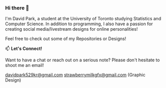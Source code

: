 ### Hi there 👋

I'm David Park, a student at the University of Toronto studying Statistics and Computer Science. In addition to programming, I also have a passion for creating social media/livestream designs for online personalities!

Feel free to check out some of my Repositories or Designs!



📫 **Let's Connect!**

Want to have a chat or reach out on a serious note? Please don't hesitate to shoot me an email!

davidpark529kr@gmail.com
strawberrymilkgfx@gmail.com (Graphic Design)

<!--
**mdilac/mdilac** is a ✨ _special_ ✨ repository because its `README.md` (this file) appears on your GitHub profile.

Here are some ideas to get you started:

- 🔭 I’m currently working on ...
- 🌱 I’m currently learning ...
- 👯 I’m looking to collaborate on ...
- 🤔 I’m looking for help with ...
- 💬 Ask me about ...
- 📫 How to reach me: ...
- 😄 Pronouns: ...
- ⚡ Fun fact: ...
-->
